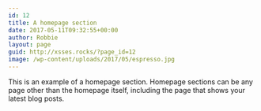 ```yaml
---
id: 12
title: A homepage section
date: 2017-05-11T09:32:55+00:00
author: Robbie
layout: page
guid: http://xsses.rocks/?page_id=12
image: /wp-content/uploads/2017/05/espresso.jpg
---
```

This is an example of a homepage section. Homepage sections can be any page other than the homepage itself, including the page that shows your latest blog posts.